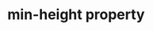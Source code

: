 ---
title: "min-height property"
description: "Sets the minimum height of an element."
category: css
last_test_date: "2021-11-29"
test_url: "/tests/css-width-height.html"
test_results_url: "https://app.emailonacid.com/app/acidtest/OyakEYuRTOxGB2hvK9C0F3lsjxpwtUJXZJPrixqyF8gEI/list"
stats: {
    apple-mail: {
        macos: {
            "15":"y"
        },
        ios: {
            "15":"y"
        }
    },
    gmail: {
        desktop-webmail: {
            "2021-11":"y"
        },
        ios: {
            "2021-11":"y"
        },
        android: {
            "2021-11":"y"
        },
        mobile-webmail: {
            "2021-11":"y"
        }
    },
    orange: {
        desktop-webmail: {
            "2021-11":"y"
        },
        ios: {
            "2021-11":"y"
        },
        android: {
            "2021-11":"y"
        }
    },
    outlook: {
        outlook-one: {
            "2022-05": "y"
        },
        windows: {
            "2007":"n",
            "2010":"n",
            "2013":"n",
            "2016":"n",
            "2019":"n"
        },
        windows-mail: {
            "2021-11":"n"
        },
        macos: {
            "16.56":"y"
        },
        outlook-com: {
            "2021-11":"y"
        },
        ios: {
            "2021-11":"y"
        },
        android: {
            "2021-11":"y"
        }
    },
    samsung-email: {
        android: {
            "6.0":"y"
        }
    },
    sfr: {
        desktop-webmail: {
            "2021-11":"y"
        },
        ios: {
            "2021-11":"n"
        },
        android: {
            "2021-11":"y"
        }
    },
    thunderbird: {
        macos: {
            "78.14":"y",
            "91.3.2":"y"
        }
    },
    aol: {
        desktop-webmail: {
            "2021-11":"y"
        },
        ios: {
            "2021-11":"y"
        },
        android: {
            "2021-11":"y"
        }
    },
    yahoo: {
        desktop-webmail: {
            "2021-11":"y"
        },
        ios: {
            "2021-11":"y"
        },
        android: {
            "2021-11":"y"
        }
    },
    protonmail: {
        desktop-webmail: {
            "2021-11":"y"
        },
        ios: {
            "2021-11":"n"
        },
        android: {
            "2021-11":"y"
        }
    },
    hey: {
        desktop-webmail: {
            "2021-11":"y"
        }
    },
    mail-ru: {
        desktop-webmail: {
            "2021-11":"y"
        }
    },
    fastmail: {
        desktop-webmail: {
            "2021-11": "y"
        }
    },
    laposte: {
        desktop-webmail: {
            "2021-11": "y"
        }
    },
    gmx: {
        desktop-webmail: {
            "2022-06": "y"
        },
        ios: {
            "2022-06": "y"
        },
        android: {
            "2022-06": "y"
        }
    },
    web-de: {
        desktop-webmail: {
            "2022-06": "y"
        },
        ios: {
            "2022-06": "y"
        },
        android: {
            "2022-06": "y"
        }
    },
    ionos-1and1: {
        desktop-webmail: {
            "2022-06": "y"
        },
        android: {
            "2022-06": "y"
        }
    }
}
links: {
    "Can I use: min-height":"https://caniuse.com/mdn-css_properties_min-height",
    "MDN: min-height":"https://developer.mozilla.org/en-US/docs/Web/CSS/min-height"
}
---